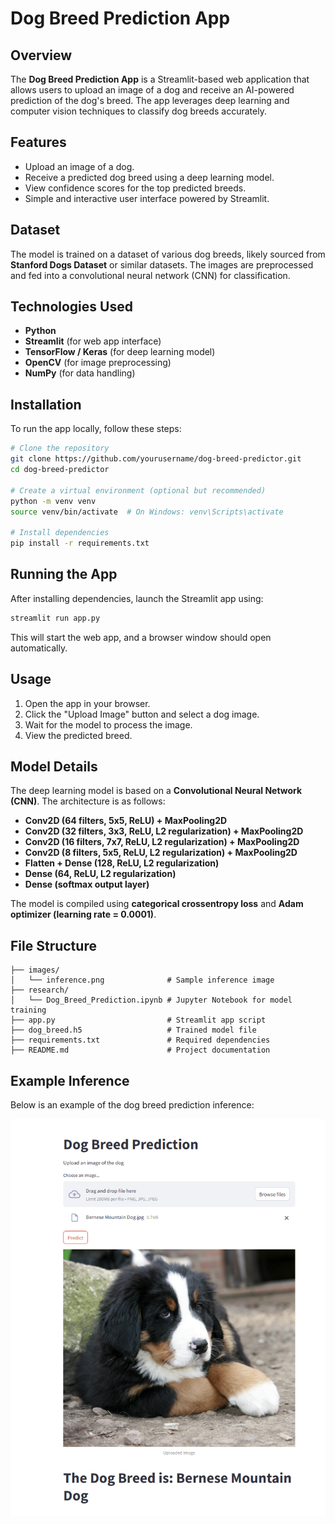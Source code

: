 
# Dog Breed Prediction App

## Overview
The **Dog Breed Prediction App** is a Streamlit-based web application that allows users to upload an image of a dog and receive an AI-powered prediction of the dog's breed. The app leverages deep learning and computer vision techniques to classify dog breeds accurately.

## Features
- Upload an image of a dog.
- Receive a predicted dog breed using a deep learning model.
- View confidence scores for the top predicted breeds.
- Simple and interactive user interface powered by Streamlit.

## Dataset
The model is trained on a dataset of various dog breeds, likely sourced from **Stanford Dogs Dataset** or similar datasets. The images are preprocessed and fed into a convolutional neural network (CNN) for classification.

## Technologies Used
- **Python**
- **Streamlit** (for web app interface)
- **TensorFlow / Keras** (for deep learning model)
- **OpenCV** (for image preprocessing)
- **NumPy** (for data handling)

## Installation
To run the app locally, follow these steps:

```bash
# Clone the repository
git clone https://github.com/yourusername/dog-breed-predictor.git
cd dog-breed-predictor

# Create a virtual environment (optional but recommended)
python -m venv venv
source venv/bin/activate  # On Windows: venv\Scripts\activate

# Install dependencies
pip install -r requirements.txt
```

## Running the App
After installing dependencies, launch the Streamlit app using:

```bash
streamlit run app.py
```

This will start the web app, and a browser window should open automatically.

## Usage
1. Open the app in your browser.
2. Click the "Upload Image" button and select a dog image.
3. Wait for the model to process the image.
4. View the predicted breed.

## Model Details
The deep learning model is based on a **Convolutional Neural Network (CNN)**. The architecture is as follows:

- **Conv2D (64 filters, 5x5, ReLU) + MaxPooling2D**
- **Conv2D (32 filters, 3x3, ReLU, L2 regularization) + MaxPooling2D**
- **Conv2D (16 filters, 7x7, ReLU, L2 regularization) + MaxPooling2D**
- **Conv2D (8 filters, 5x5, ReLU, L2 regularization) + MaxPooling2D**
- **Flatten + Dense (128, ReLU, L2 regularization)**
- **Dense (64, ReLU, L2 regularization)**
- **Dense (softmax output layer)**

The model is compiled using **categorical crossentropy loss** and **Adam optimizer (learning rate = 0.0001)**.

## File Structure
```
├── images/
│   └── inference.png              # Sample inference image
├── research/
│   └── Dog_Breed_Prediction.ipynb # Jupyter Notebook for model training
├── app.py                         # Streamlit app script
├── dog_breed.h5                   # Trained model file
├── requirements.txt               # Required dependencies
├── README.md                      # Project documentation

```



## Example Inference

Below is an example of the dog breed prediction inference:

![Inference Example](images/inference.png)
